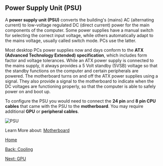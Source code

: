 ## Power Supply Unit (PSU) 
A **power supply unit (PSU)** converts the building's (mains) AC (alternating current) to low-voltage regulated DC (direct current) power for the main components of the computer. Some power supplies have a manual switch for selecting the correct input voltage, while others automatically adapt to the mains voltage, usually called switch mode. PCs use the latter. 

Most desktop PCs power supplies now and days conform to the **ATX (Advanced Technology Extended) specification**, which includes form factor and voltage tolerances. While an ATX power supply is connected to the mains supply, it always provides a 5 Volt standby (5VSB) voltage so that the standby functions on the computer and certain peripherals are powered. The motherboard turns on and off the ATX power supplies using a signal. They also provide a signal to the motherboard to indicate when the DC voltages are functioning properly, so that the computer is able to safely power on and boot up.

To configure the PSU you would need to connect the **24 pin** and **8 pin CPU cables** that came with the PSU to the **motherboard**. You may require additional **GPU** or **peripheral cables**.

![PSU](https://c1.neweggimages.com/productimage/nb1280/BA1GD2309170H4O0899.jpg)

Learn More about: [Motherboard](Motherboard.md)

[Home](README.md)

[Back: Cooling](Cooling-Fans.md)

[Next: GPU](GPU-Graphics-Card.md)

